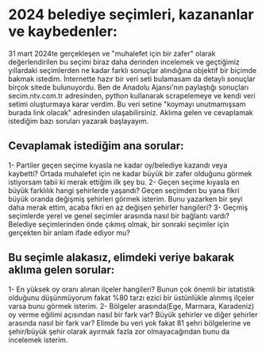 # 2024 belediye seçimleri, kazananlar ve kaybedenler:
31 mart 2024te gerçekleşen ve "muhalefet için bir zafer" olarak değerlendirilen bu seçimi biraz daha derinden incelemek ve geçtiğimiz yıllardaki seçimlerden ne kadar farklı sonuçlar alındığına objektif bir biçimde bakmak istedim. İnternette hazır bir veri seti bulamasam da detaylı sonuçlar birçok sitede bulunuyordu. Ben de Anadolu Ajansı'nın paylaştığı sonuçları secim.ntv.com.tr adresinden, python kullanarak scrapelemeye ve kendi veri setimi oluşturmaya karar verdim. Bu veri setine "koymayı unutmamışsam burada link olacak" adresinden ulaşabilirsiniz. Aklıma gelen ve cevaplamak istediğim bazı soruları yazarak başlayayım.

## Cevaplamak istediğim ana sorular:
1- Partiler geçen seçime kıyasla ne kadar oy/belediye kazandı veya kaybetti? Ortada muhalefet için ne kadar büyük bir zafer olduğunu görmek istiyorsam tabii ki merak ettiğim ilk şey bu.
2- Geçen seçime kıyasla en büyük farklılık hangi şehirlerde yaşandı? Geçen seçimden bu yana fikri büyük oranda değişmiş şehirleri görmek isterim. Bunu yazarken bir şeyi daha merak ettim, acaba fikri en az değişen şehirler hangileri?
3- Geçmiş seçimlerde yerel ve genel seçimler arasında nasıl bir bağlantı vardı? Belediye seçimlerinden önde çıkmış olmak, bir sonraki seçimler için gerçekten bir anlam ifade ediyor mu?

## Bu seçimle alakasız, elimdeki veriye bakarak aklıma gelen sorular:
1- En yüksek oy oranı alınan ilçeler hangileri? Bunun çok önemli bir istatistik olduğunu düşünmüyorum fakat %80 tarzı ezici bir üstünlükle alınmış ilçeler varsa bunu görmek isterim.
2- Bölgeler arasında(Ege, Marmara, Karadeniz) oy verme eğilimi açısından nasıl bir fark var? Büyük şehirler ve diğer şehirler arasında nasıl bir fark var? Elimde bu veri yok fakat 81 şehri bölgelerine ve şehir/büyük şehir olarak ayırmak fazla zor olmayacağından bunu da incelemek isterim.
